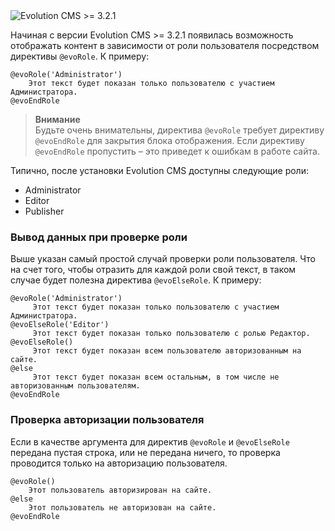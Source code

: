 <img src="https://img.shields.io/badge/Evolution%20CMS-%3E%3D3.2.1-brightgreen" alt="Evolution CMS >= 3.2.1">

Начиная с версии Evolution CMS >= 3.2.1 появилась возможность отображать контент в зависимости от роли пользователя посредством директивы `@evoRole`. К примеру:

```blade
@evoRole('Administrator')
    Этот текст будет показан только пользователю с участием Администратора.
@evoEndRole
```

> **Внимание**  
> Будьте очень внимательны, директива `@evoRole` требует директиву `@evoEndRole` для закрытия блока отображения. Если директиву `@evoEndRole` пропустить – это приведет к ошибкам в работе сайта.

Типично, после установки Evolution CMS доступны следующие роли:

* Administrator
* Editor
* Publisher

### Вывод данных при проверке роли

Выше указан самый простой случай проверки роли пользователя. Что на счет того, чтобы отразить для каждой роли свой текст, в таком случае будет полезна директива `@evoElseRole`. К примеру:

```blade
@evoRole('Administrator')
     Этот текст будет показан только пользователю с участием Администратора.
@evoElseRole('Editor')
     Этот текст будет показан только пользователю с ролью Редактор.
@evoElseRole()
     Этот текст будет показан всем пользователю авторизованным на сайте.
@else
     Этот текст будет показан всем остальным, в том числе не авторизованным пользователям.
@evoEndRole
```

### Проверка авторизации пользователя

Если в качестве аргумента для директив `@evoRole` и `@evoElseRole` передана пустая строка, или не передана ничего, то проверка проводится только на авторизацию пользователя.

```blade
@evoRole()
    Этот пользователь авторизирован на сайте.
@else
    Этот пользователь не авторизован на сайте.
@evoEndRole
```
